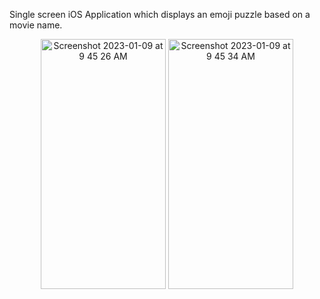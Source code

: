 Single screen iOS Application which displays an emoji puzzle based on a movie name.

<p align="center">

<img width="200" height = "400" alt="Screenshot 2023-01-09 at 9 45 26 AM" src="https://user-images.githubusercontent.com/90863360/211240231-55efa176-f13c-4109-91e6-d50ee518c05e.png">

<img width="200" height = "400" alt="Screenshot 2023-01-09 at 9 45 34 AM" src="https://user-images.githubusercontent.com/90863360/211240237-98ff5536-7682-4714-8d19-a0850b0b92a6.png">

</p>
